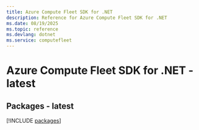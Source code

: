 ```yaml
---
title: Azure Compute Fleet SDK for .NET
description: Reference for Azure Compute Fleet SDK for .NET
ms.date: 08/19/2025
ms.topic: reference
ms.devlang: dotnet
ms.service: computefleet
---
```

# Azure Compute Fleet SDK for .NET - latest
## Packages - latest
[!INCLUDE [packages](compute-fleet-index.md)]